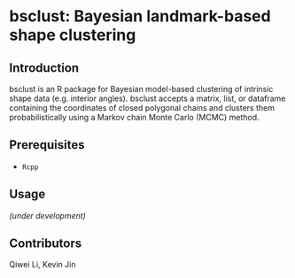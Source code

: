 # bsclust: Bayesian landmark-based shape clustering

## Introduction
bsclust is an R package for Bayesian model-based clustering of intrinsic shape data (e.g. interior angles). bsclust accepts a matrix, list, or dataframe containing the coordinates of closed polygonal chains and clusters them probabilistically using a Markov chain Monte Carlo (MCMC) method.

## Prerequisites
* `Rcpp`

## Usage
*(under development)*

## Contributors
Qiwei Li, Kevin Jin
